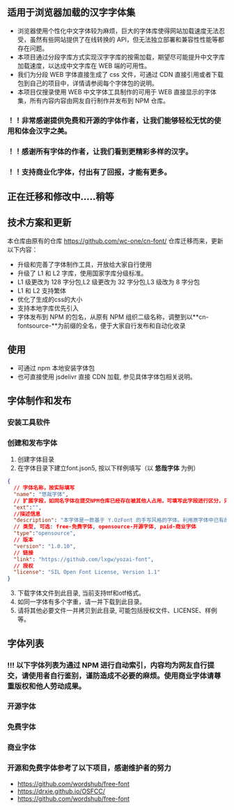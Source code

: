 ## 适用于浏览器加载的汉字字体集

- 浏览器使用个性化中文字体较为麻烦，巨大的字体库使得网站加载速度无法忍受，虽然有些网站提供了在线转换的 API，但无法独立部署和兼容性性能等都存在问题。
- 本项目通过分段字库方式实现汉字字库的按需加载，期望尽可能提升中文字库加载速度，以达成中文字库在 WEB 端的可用性。
- 我们为分段 WEB 字体直接生成了 css 文件，可通过 CDN 直接引用或者下载包到自己的项目中，详情请参阅每个字体包的说明。
- 本项目仅搜录使用 WEB 中文字体工具制作的可用于 WEB 直接显示的字体集，所有内容内容由网友自行制作并发布到 NPM 仓库。

### ！！非常感谢提供免费和开源的字体作者，让我们能够轻松无忧的使用和体会汉字之美。

### ！！感谢所有字体的作者，让我们看到更精彩多样的汉字。

### ！！支持商业化字体，付出有了回报，才能有更多。

## 正在迁移和修改中.....稍等

## 技术方案和更新

本仓库由原有的仓库 https://github.com/wc-one/cn-font/ 仓库迁移而来，更新以下内容：

- 升级和完善了字体制作工具，开放给大家自行使用
- 升级了 L1 和 L2 字库，使用国家字库分级标准。
- L1 级更改为 128 字分包,L2 级更改为 32 字分包,L3 级改为 8 字分包
- L1 和 L2 支持繁体
- 优化了生成的css的大小
- 支持本地字库优先引入
- 字体发布到 NPM 的包名，从原有 NPM 组织二级名称，调整到以**cn-fontsource-**为前缀的全名，便于大家自行发布和自动化收录

## 使用

- 可通过 npm 本地安装字体包
- 也可直接使用 jsdelivr 直接 CDN 加载, 参见具体字体包相关说明。

## 字体制作和发布
### 安装工具软件

### 创建和发布字体
1. 创建字体目录
2. 在字体目录下建立font.json5, 按以下样例填写（以 **悠哉字体** 为例）
```json
{    
  // 字体名称，按实际填写
  "name": "悠哉字体", 
  // 扩展字段，如同名字体在提交NPM仓库已经存在被其他人占用，可填写此字段进行区分，只能填写英文。
  "ext":"", 
  //描述信息
  "description": "本字体是一款基于 Y.OzFont 的手写风格的字体。利用原字体中已有的笔划和部件，通过拼接和调整造出新字 （必要时自己用鼠标写出部件） 。目前已补全原字体中有对应繁体字的简体字、 GB 2312 范围内的所有汉字 （6763 个） 、《通用规范汉字表》范围内的所有汉字 （8105 个） ，BIG5-2003 范围内的所有汉字 （13058 个，包含台湾教育部门规定的 4808 个常用汉字）", 
  // 类型, 可选: free-免费字体, opensource-开源字体, paid-商业字体
  "type":"opensource", 
  // 版本
  "version": "1.0.10", 
  // 链接
  "link": "https://github.com/lxgw/yozai-font", 
  // 授权
  "license": "SIL Open Font License, Version 1.1"
}
```
3. 下载字体文件到此目录, 当前支持ttf和otf格式。
4. 如同一字体有多个字重，请一并下载到此目录。
5. 请将其他必要文件一并拷贝到此目录, 可能包括授权文件、LICENSE、样例等。



## 字体列表

### !!! 以下字体列表为通过 NPM 进行自动索引，内容均为网友自行提交，请使用者自行鉴别，谨防造成不必要的麻烦。使用商业字体请尊重版权和他人劳动成果。

### 开源字体

### 免费字体

### 商业字体

### 开源和免费字体参考了以下项目，感谢维护者的努力

- https://github.com/wordshub/free-font
- https://drxie.github.io/OSFCC/
- https://github.com/wordshub/free-font
